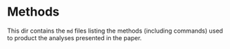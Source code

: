# Methods

This dir contains the `md` files listing the methods (including commands) used to product the analyses presented in the paper.
